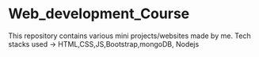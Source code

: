 # Web_development_Course
This repository contains various mini projects/websites made by me.
Tech stacks used -> HTML,CSS,JS,Bootstrap,mongoDB, Nodejs

